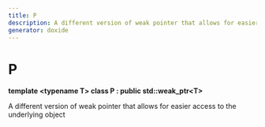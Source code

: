 ```yaml
---
title: P
description: A different version of weak pointer that allows for easier access to the underlying object 
generator: doxide
---
```



# P

**template &lt;typename T&gt; class P : public std::weak_ptr&lt;T&gt;**



A different version of weak pointer that allows for easier access to the underlying object
 




